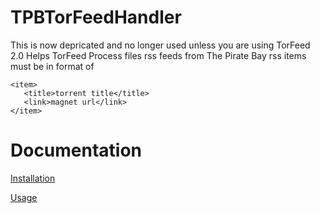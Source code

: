 TPBTorFeedHandler
=================

This is now depricated and no longer used unless you are using TorFeed 2.0
Helps TorFeed Process files rss feeds from The Pirate Bay
rss items must be in format of 
```
<item>
   <title>torrent title</title>
   <link>magnet url</link>
</item>
```

Documentation
=======
[Installation](Docs/INSTALL.md)

[Usage](Docs/USAGE.md)
